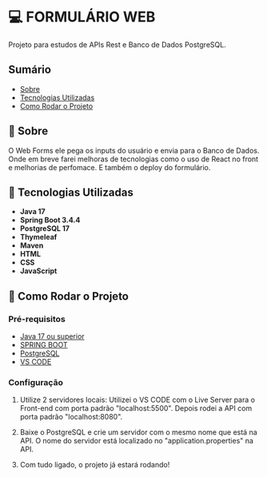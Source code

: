 # 💻 FORMULÁRIO WEB 

Projeto para estudos de APIs Rest e Banco de Dados PostgreSQL. 

## Sumário

- [Sobre](#sobre)
- [Tecnologias Utilizadas](#tecnologias-utilizadas)
- [Como Rodar o Projeto](#como-rodar-o-projeto)

## 📲 Sobre

O Web Forms ele pega os inputs do usuário e envia para o Banco de Dados. Onde em breve farei melhoras de tecnologias como o uso de React no front e melhorias de perfomace. E também o deploy do formulário.

## 📝 Tecnologias Utilizadas

- **Java 17**
- **Spring Boot 3.4.4**
- **PostgreSQL 17**
- **Thymeleaf**
- **Maven**
- **HTML**
- **CSS**
- **JavaScript**

## 📍 Como Rodar o Projeto

### Pré-requisitos

- [Java 17 ou superior](https://adoptopenjdk.net/)
- [SPRING BOOT](https://start.spring.io/)
- [PostgreSQL](https://www.postgresql.org/)
- [VS CODE](https://code.visualstudio.com/)

### Configuração

1. Utilize 2 servidores locais:
   Utilizei o VS CODE com o Live Server para o Front-end com porta padrão "localhost:5500".
   Depois rodei a API com porta padrão "localhost:8080".

2. Baixe o PostgreSQL e crie um servidor com o mesmo nome que está na API.
   O nome do servidor está localizado no "application.properties" na API.

3. Com tudo ligado, o projeto já estará rodando! 
